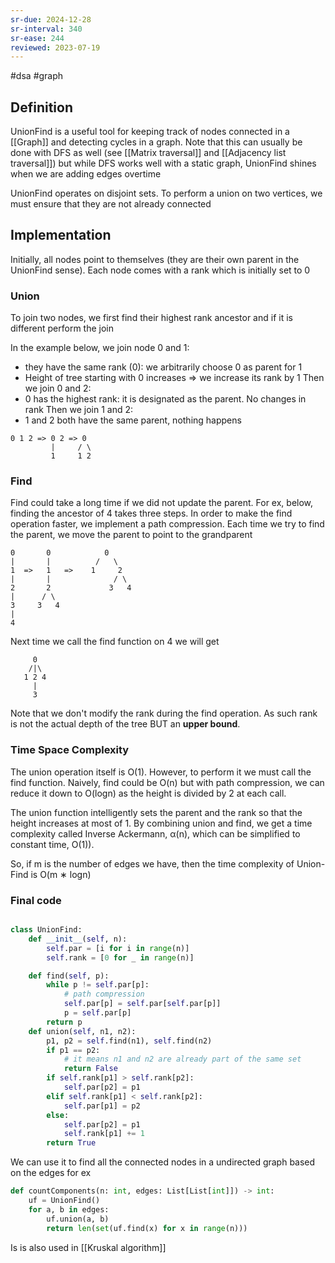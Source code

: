 ```yaml
---
sr-due: 2024-12-28
sr-interval: 340
sr-ease: 244
reviewed: 2023-07-19
---
```


#dsa #graph

## Definition

UnionFind is a useful tool for keeping track of nodes connected in a [[Graph]] and detecting cycles in a graph. Note that this can usually be done with DFS as well (see [[Matrix traversal]] and [[Adjacency list traversal]]) but while DFS works well with a static graph,
UnionFind shines when we are adding edges overtime

UnionFind operates on disjoint sets. To perform a union on two vertices, we must ensure that they are not already connected

## Implementation

Initially, all nodes point to themselves (they are their own parent in the UnionFind sense).
Each node comes with a rank which is initially set to 0

### Union

To join two nodes, we first find their highest rank ancestor and if it is different perform the join

In the example below, we join node 0 and 1:

- they have the same rank (0): we arbitrarily choose 0 as parent for 1
- Height of tree starting with 0 increases => we increase its rank by 1
  Then we join 0 and 2:
- 0 has the highest rank: it is designated as the parent. No changes in rank
  Then we join 1 and 2:
- 1 and 2 both have the same parent, nothing happens

```text
0 1 2 => 0 2 => 0
         |     / \
         1     1 2
```

### Find

Find could take a long time if we did not update the parent.
For ex, below, finding the ancestor of 4 takes three steps. In order to make the find operation faster,
we implement a path compression. Each time we try to find the parent, we move the parent to point to the grandparent

```text
0       0            0
|       |          /   \
1  =>   1   =>    1     2
|       |              / \
2       2             3   4
|      / \
3     3   4
|
4
```

Next time we call the find function on 4 we will get

```
     0
    /|\
   1 2 4
     |
     3
```

Note that we don't modify the rank during the find operation. As such rank is not the actual depth of the tree BUT an **upper bound**.

### Time Space Complexity

The union operation itself is O(1). However, to perform it we must call the find function.
Naively, find could be O(n) but with path compression, we can reduce it down to O(logn) as the height is divided by 2 at each call.

The union function intelligently sets the parent and the rank so that the height increases at most of 1.
By combining union and find, we get a time complexity called Inverse Ackermann, α(n), which can be simplified to constant time, O(1)).

So, if m is the number of edges we have, then the time complexity of Union-Find is O(m ∗ logn)

### Final code

```python

class UnionFind:
	def __init__(self, n):
		self.par = [i for i in range(n)]
		self.rank = [0 for _ in range(n)]

	def find(self, p):
		while p != self.par[p]:
			# path compression
			self.par[p] = self.par[self.par[p]]
			p = self.par[p]
		return p
	def union(self, n1, n2):
		p1, p2 = self.find(n1), self.find(n2)
		if p1 == p2:
			# it means n1 and n2 are already part of the same set
			return False
		if self.rank[p1] > self.rank[p2]:
			self.par[p2] = p1
		elif self.rank[p1] < self.rank[p2]:
			self.par[p1] = p2
		else:
			self.par[p2] = p1
			self.rank[p1] += 1
		return True

```

We can use it to find all the connected nodes in a undirected graph based on the edges for ex

```python
def countComponents(n: int, edges: List[List[int]]) -> int:
    uf = UnionFind()
    for a, b in edges:
        uf.union(a, b)
        return len(set(uf.find(x) for x in range(n)))
```

Is is also used in [[Kruskal algorithm]]

